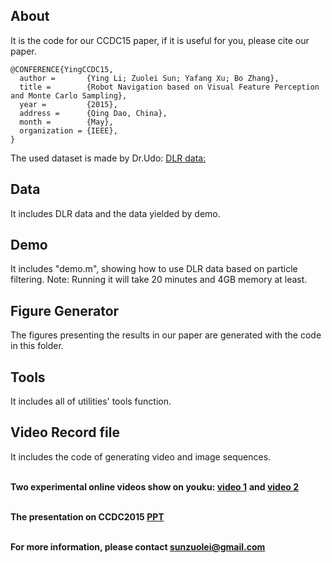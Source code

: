 ## About

It is the code for our CCDC15 paper, if it is useful for you, please cite our paper.
```
@CONFERENCE{YingCCDC15,
  author =       {Ying Li; Zuolei Sun; Yafang Xu; Bo Zhang},
  title =        {Robot Navigation based on Visual Feature Perception and Monte Carlo Sampling},
  year =         {2015},
  address =      {Qing Dao, China},
  month =        {May},
  organization = {IEEE},
}
```

The used dataset is made by Dr.Udo: [DLR data:](http://www.informatik.uni-bremen.de/agebv/en/DlrSpatialCognitionDataSet)

## Data

It includes DLR data and the data yielded by demo. 

## Demo

It includes "demo.m", showing how to use DLR data based on particle filtering. Note: Running it will take 20 minutes and 4GB memory at least.

## Figure Generator

The figures presenting the results in our paper are generated with the code in this folder.

## Tools

It includes all of utilities' tools function. 

## Video Record file

It includes the code of generating video and image sequences.

</br>**Two experimental online videos show on youku: [video 1](http://dwz.cn/ccdc15 )** **and [video 2](http://dwz.cn/15ccdc)**

</br>**The presentation on CCDC2015 [PPT](http://v.youku.com/v_show/id_XOTYzNjk5MzA4.html)**

</br>**For more information, please contact [sunzuolei@gmail.com](http://dwz.cn/samuel)**
